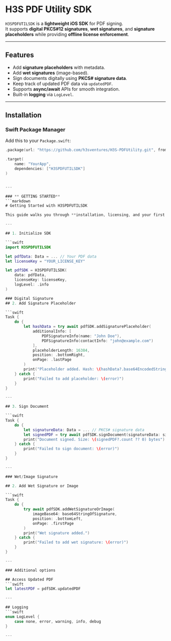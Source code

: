 # H3S PDF Utility SDK

`H3SPDFUTILSDK` is a **lightweight iOS SDK** for PDF signing.  
It supports **digital PKCS#12 signatures**, **wet signatures**, and **signature placeholders** while providing **offline license enforcement**.

---

## Features
- Add **signature placeholders** with metadata.  
- Add **wet signatures** (image-based).  
- Sign documents digitally using **PKCS# signature data**.  
- Keep track of updated PDF data via `updatedPDF`.  
- Supports **async/await** APIs for smooth integration.  
- Built-in **logging** via `LogLevel`.  

---

## Installation

### Swift Package Manager
Add this to your `Package.swift`:

```swift
.package(url: "https://github.com/h3sventures/H3S-PDFUtility.git", from: "1.0.0")

.target(
    name: "YourApp",
    dependencies: ["H3SPDFUTILSDK"]
)


---

### ** GETTING STARTED**
```markdown
# Getting Started with H3SPDFUTILSDK

This guide walks you through **installation, licensing, and your first signature**.

---

## 1. Initialize SDK

```swift
import H3SPDFUTILSDK

let pdfData: Data = ... // Your PDF data
let licenseKey = "YOUR_LICENSE_KEY"

let pdfSDK = H3SPDFUTILSDK(
    data: pdfData,
    licenseKey: licenseKey,
    logLevel: .info
)

### Digital Signature
## 2. Add Signature Placeholder

```swift
Task {
    do {
        let hashData = try await pdfSDK.addSignaturePlaceholder(
            additionalInfo: [
                PDFSignatureInfo(name: "John Doe"),
                PDFSignatureInfo(contactInfo: "john@example.com")
            ],
            placeholderLength: 16384,
            position: .bottomRight,
            onPage: .lastPage
        )
        print("Placeholder added. Hash: \(hashData?.base64EncodedString() ?? "N/A")")
    } catch {
        print("Failed to add placeholder: \(error)")
    }
}

---

## 3. Sign Document

```swift
Task {
    do {
        let signatureData: Data = ... // PKCS# signature data
        let signedPDF = try await pdfSDK.signDocument(signatureData: signatureData)
        print("Document signed. Size: \(signedPDF?.count ?? 0) bytes")
    } catch {
        print("Failed to sign document: \(error)")
    }
}

---

### Wet/Image Signature

## 2. Add Wet Signature or Image

```swift
Task {
    do {
        try await pdfSDK.addWetSignatureOrImage(
            imageBase64: base64StringOfSignature,
            position: .bottomLeft,
            onPage: .firstPage
        )
        print("Wet signature added.")
    } catch {
        print("Failed to add wet signature: \(error)")
    }
}

---

### Additional options

## Access Updated PDF
```swift
let latestPDF = pdfSDK.updatedPDF

---

## Logging
```swift
enum LogLevel {
    case none, error, warning, info, debug
}

---
